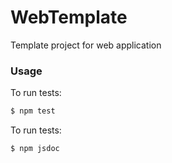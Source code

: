 # WebTemplate
Template project for web application

### Usage
To run tests:
```sh
$ npm test
```

To run tests:
```sh
$ npm jsdoc
```
